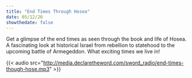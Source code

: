 ```yaml
---
title: "End Times Through Hosea"
date: 05/12/20
showthedate: false
---
```


Get a glimpse of the end times as seen through the book and life of Hosea. A fascinating look at historical Israel from rebellion to statehood to the upcoming battle of Armegeddon. What exciting times we live in!
<!--more-->
{{< audio src="http://media.declaretheword.com/sword_radio/end-times-though-hose.mp3" >}}
